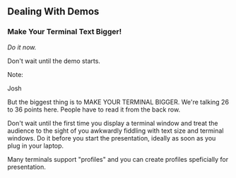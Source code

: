 ## Dealing With Demos

### Make Your Terminal Text Bigger!

_Do it now._

Don't wait until the demo starts.

Note:

Josh

But the biggest thing is to MAKE YOUR TERMINAL BIGGER.
We're talking 26 to 36 points here.  People have to
read it from the back row.

Don't wait until the first time you display a terminal
window and treat the audience to the sight of you awkwardly
fiddling with text size and terminal windows.  Do it
before you start the presentation, ideally as soon as
you plug in your laptop.  

Many terminals support "profiles" and you can create
profiles speficially for presentation.